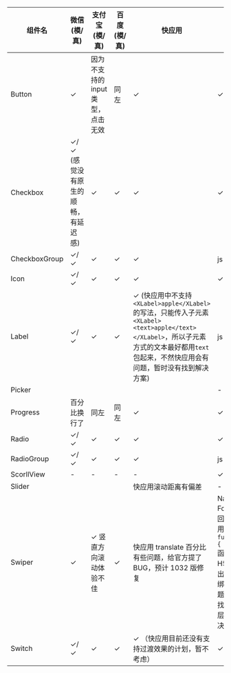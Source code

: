 | 组件名          | 微信(模/真) | 支付宝(模/真) | 百度(模/真)  | 快应用 | H5 |  负责人 | deadline |
| -------------- | --- | --- | --- | --- | --- | --- | --- |
| Button         | ✓   | 因为不支持的 input 类型，点击无效 | 同左 | ✓ | ✓ | @kitian616 | |
| Checkbox       | ✓/✓ (感觉没有原生的顺畅，有延迟感)| ✓   | ✓   | ✓   | ✓ | @codeArvin | |
| CheckboxGroup  | ✓/✓   | ✓   | ✓   | ✓   | js 问题 | @codeArvin | |
| Icon           | ✓/✓ | ✓   | ✓   | ✓   | ✓ | @kitian616 | |
| Label          | ✓/✓  | ✓   | ✓   | ✓ (快应用中不支持`<XLabel>apple</XLabel>`的写法，只能传入子元素`<XLabel><text>apple</text></XLabel>`，所以子元素方式的文本最好都用`text`包起来，不然快应用会有问题，暂时没有找到解决方案)   | js 问题 | @codeArvin | |
| Picker         |     |     |     |     | - | @gaoxiaomumu | |
| Progress       | 百分比换行了 | 同左 | 同左 | ✓   | ✓ | @aweleey | |
| Radio          | ✓/✓ | ✓   | ✓   | ✓   | ✓ | @codeArvin | |
| RadioGroup     | ✓/✓ | ✓   | ✓   | ✓   | js 问题 | @codeArvin | |
| ScorllView     | -   | -   | -   | -   | ✓ | @kitian616 | |
| Slider         |     |     |     | 快应用滚动距离有偏差 | - | @aweleey | |
| Swiper         | ✓   | ✓ 竖直方向滚动体验不佳 | ✓ | 快应用 translate 百分比有些问题，给官方提了 BUG，预计 1032 版修复 | Nanachi For 循环回调只能用 `funcion(){ ... }` 函数，在 H5 中会出现 this 绑定问题，暂没找到代码层面的解决方法 | @kitian616 | |
| Switch         | ✓/✓ | ✓   | ✓   | ✓ （快应用目前还没有支持过渡效果的计划，暂不考虑） | ✓ | @kitian616 | |
